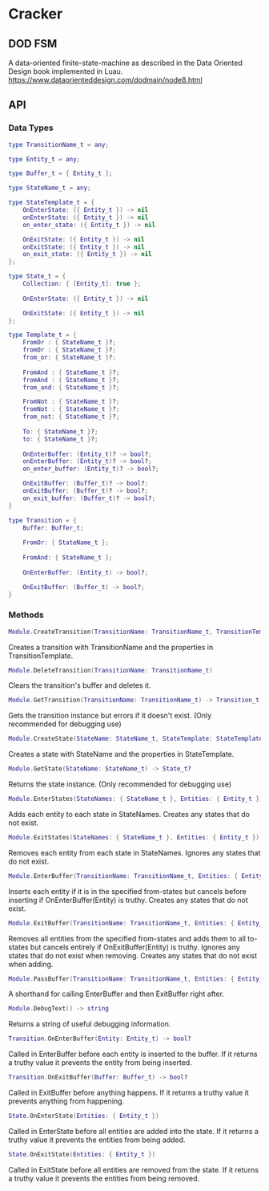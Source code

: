 # Cracker
## DOD FSM
A data-oriented finite-state-machine as described in the Data Oriented Design book implemented in Luau. https://www.dataorienteddesign.com/dodmain/node8.html

## API

### Data Types
```lua
type TransitionName_t = any;
```

```lua
type Entity_t = any;
```

```lua
type Buffer_t = { Entity_t };
```

```lua
type StateName_t = any;
```

```lua
type StateTemplate_t = {    
    OnEnterState: ({ Entity_t }) -> nil
    onEnterState: ({ Entity_t }) -> nil
    on_enter_state: ({ Entity_t }) -> nil

    OnExitState: ({ Entity_t }) -> nil
    onExitState: ({ Entity_t }) -> nil
    on_exit_state: ({ Entity_t }) -> nil
};
```

```lua
type State_t = {
    Collection: { [Entity_t]: true };
    
    OnEnterState: ({ Entity_t }) -> nil

    OnExitState: ({ Entity_t }) -> nil
};
```

```lua
type Template_t = {
    FromOr : { StateName_t }?;
    fromOr : { StateName_t }?;
    from_or: { StateName_t }?;
    
    FromAnd : { StateName_t }?;
    fromAnd : { StateName_t }?;
    from_and: { StateName_t }?;

    FromNot : { StateName_t }?;
    fromNot : { StateName_t }?;
    from_not: { StateName_t }?;
    
    To: { StateName_t }?;
    to: { StateName_t }?;
    
    OnEnterBuffer: (Entity_t)? -> bool?;
    onEnterBuffer: (Entity_t)? -> bool?;
    on_enter_buffer: (Entity_t)? -> bool?;

    OnExitBuffer: (Buffer_t)? -> bool?;
    onExitBuffer: (Buffer_t)? -> bool?;
    on_exit_buffer: (Buffer_t)? -> bool?;
}
```

```lua
type Transition = {
    Buffer: Buffer_t;
    
    FromOr: { StateName_t };
    
    FromAnd: { StateName_t };
    
    OnEnterBuffer: (Entity_t) -> bool?;

    OnExitBuffer: (Buffer_t) -> bool?;
}
```

### Methods
```lua
Module.CreateTransition(TransitionName: TransitionName_t, TransitionTemplate: Template_t)
```
Creates a transition with TransitionName and the properties in TransitionTemplate.

```lua
Module.DeleteTransition(TransitionName: TransitionName_t)
```
Clears the transition's buffer and deletes it.

```lua
Module.GetTransition(TransitionName: TransitionName_t) -> Transition_t
```
Gets the transition instance but errors if it doesn't exist. (Only recommended for debugging use)

```lua
Module.CreateState(StateName: StateName_t, StateTemplate: StateTemplate_t?)
```
Creates a state with StateName and the properties in StateTemplate.

```lua
Module.GetState(StateName: StateName_t) -> State_t?
```
Returns the state instance. (Only recommended for debugging use)

```lua
Module.EnterStates(StateNames: { StateName_t }, Entities: { Entity_t })
```
Adds each entity to each state in StateNames. Creates any states that do not exist.

```lua
Module.ExitStates(StateNames: { StateName_t }, Entities: { Entity_t })
```
Removes each entity from each state in StateNames. Ignores any states that do not exist.

```lua
Module.EnterBuffer(TransitionName: TransitionName_t, Entities: { Entity_t })
```
Inserts each entity if it is in the specified from-states but cancels before inserting if OnEnterBuffer(Entity) is truthy. Creates any states that do not exist.

```lua
Module.ExitBuffer(TransitionName: TransitionName_t, Entities: { Entity_t })
```
Removes all entities from the specified from-states and adds them to all to-states but cancels entirely if OnExitBuffer(Entity) is truthy. Ignores any states that do not exist when removing. Creates any states that do not exist when adding.

```lua
Module.PassBuffer(TransitionName: TransitionName_t, Entities: { Entity_t })
```
A shorthand for calling EnterBuffer and then ExitBuffer right after.

```lua
Module.DebugText() -> string
```
Returns a string of useful debugging information.

```lua
Transition.OnEnterBuffer(Entity: Entity_t) -> bool?
```
Called in EnterBuffer before each entity is inserted to the buffer. If it returns a truthy value it prevents the entity from being inserted.

```lua
Transition.OnExitBuffer(Buffer: Buffer_t) -> bool?
```
Called in ExitBuffer before anything happens. If it returns a truthy value it prevents anything from happening.

```lua
State.OnEnterState(Entities: { Entity_t })
```
Called in EnterState before all entities are added into the state. If it returns a truthy value it prevents the entities from being added.

```lua
State.OnExitState(Entities: { Entity_t })
```
Called in ExitState before all entities are removed from the state. If it returns a truthy value it prevents the entities from being removed.